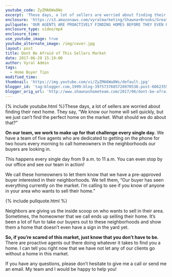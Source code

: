 ```yaml
---
youtube_code: ZyZMA6Wa8Ws
excerpt: 'These days, a lot of sellers are worried about finding their next home. They say, “We know our home will sell quickly, but we just can’t find the perfect home on the market. What should we do about that?”'
enclosure: 'https://s3.amazonaws.com/vyralmarketing/Shawna+Brooks/Greater+Indianapolis+Real+Estate-+Finding+your+next+home+in+a+tough+market.mp4'
pullquote: 'OUR AGENTS ARE PROACTIVELY FINDING HOMES BEFORE THEY EVEN HIT THE MARKET!'
enclosure_type: video/mp4
enclosure_time:
use_youtube_image: true
youtube_alternate_image: /img/cover.jpg
layout: post
title: Dont Be Afraid of This Sellers Market
date: 2017-06-29 15:19:00
author: Vyral Admin
tags:
  - Home Buyer Tips
modified_time:
thumbnail: 'https://img.youtube.com/vi/ZyZMA6Wa8Ws/default.jpg'
blogger_id: 'tag:blogger.com,1999:blog-3975737605728970530.post-6062355615018313842'
blogger_orig_url: 'http://www.shawnashometeam.com/2017/06/dont-be-afraid-of-this-sellers-market.html'
---
```



{% include youtube.html %}These days, a lot of sellers are worried about finding their next home. They say, “We know our home will sell quickly, but we just can’t find the perfect home on the market. What should we do about that?”

**On our team, we work to make up for that challenge every single day.** We have a team of five agents who are dedicated to getting on the phone for two hours every morning to call homeowners in the neighborhoods our buyers are looking in.

This happens every single day from 9 a.m. to 11 a.m. You can even stop by our office and see our team in action!

We call these homeowners to let them know that we have a pre-approved buyer interested in their neighborhoods. We tell them, “Our buyer has seen everything currently on the market. I’m calling to see if you know of anyone in your area who wants to sell their home.”

{% include pullquote.html %}

Neighbors are giving us the inside scoop on who wants to sell in their area. Sometimes, the homeowner that we call ends up selling their home. It’s been a lot of fun to take our buyers out to these neighborhoods and show them a home that doesn’t even have a sign in the yard yet.

**So, if you’re scared of this market, just know that you don’t have to be.** There are proactive agents out there doing whatever it takes to find you a home. I can tell you right now that we have not let any of our clients go without a home in this market.

If you have any questions, please don’t hesitate to give me a call or send me an email. My team and I would be happy to help you!
